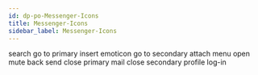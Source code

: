 ```yaml
---
id: dp-po-Messenger-Icons
title: Messenger-Icons
sidebar_label: Messenger-Icons
---
```

<div class="dp-po-IconsWrapper Icons-Demo Messenger-Icons">
	<span><span class="dp-po-Icon Icon--search"></span>search</span>
	<span><span class="dp-po-Icon Icon--go-primary"></span>go to primary</span>
	<span><span class="dp-po-Icon Icon--face-smile"></span>insert emoticon</span>
	<span><span class="dp-po-Icon Icon--go-secondary"></span>go to secondary</span>
	<span><span class="dp-po-Icon Icon--attach"></span>attach</span>
	<span><span class="dp-po-Icon Icon--caret-down"></span>menu open</span>
	<span><span class="dp-po-Icon Icon--mute"></span>mute</span>
	<span><span class="dp-po-Icon Icon--caret-left"></span>back</span>
	<span><span class="dp-po-Icon Icon--send"></span>send</span>
	<span><span class="dp-po-Icon Icon--close-primary"></span>close primary</span>
	<span><span class="dp-po-Icon Icon--mail"></span>mail</span>
	<span><span class="dp-po-Icon Icon--close"></span>close secondary</span>
	<span><span class="dp-po-Icon Icon--profile"></span>profile</span>
	<span><span class="dp-po-Icon Icon--log-in"></span>log-in</span>
</div>